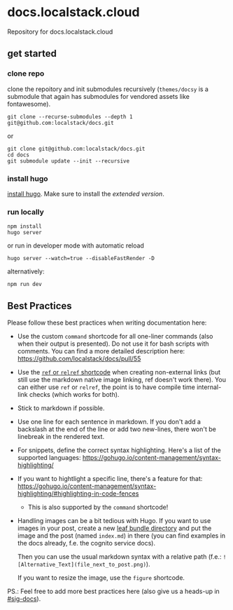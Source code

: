 docs.localstack.cloud
=====================

Repository for docs.localstack.cloud


get started
-----------

### clone repo

clone the repoitory and init submodules recursively (`themes/docsy` is a submodule that again has submodules for vendored assets like fontawesome).

    git clone --recurse-submodules --depth 1 git@github.com:localstack/docs.git

or

    git clone git@github.com:localstack/docs.git
    cd docs
    git submodule update --init --recursive

### install hugo

[install hugo](https://gohugo.io/getting-started/installing). Make sure to install the _extended version_.


### run locally

    npm install
    hugo server

or run in developer mode with automatic reload

    hugo server --watch=true --disableFastRender -D

alternatively:

    npm run dev



## Best Practices

Please follow these best practices when writing documentation here:
- Use the custom `command` shortcode for all one-liner commands (also when their output is presented). Do not use it for bash scripts with comments. You can find a more detailed description here: https://github.com/localstack/docs/pull/55
- Use the [`ref` or `relref` shortcode](https://gohugo.io/content-management/cross-references/#use-ref-and-relref) when creating non-external links (but still use the markdown native image linking, ref doesn't work there).
  You can either use `ref` or `relref`, the point is to have compile time internal-link checks (which works for both).
- Stick to markdown if possible.
- Use one line for each sentence in markdown.
  If you don't add a backslash at the end of the line or add two new-lines, there won't be linebreak in the rendered text.
- For snippets, define the correct syntax highlighting.
  Here's a list of the supported languages:
  https://gohugo.io/content-management/syntax-highlighting/
- If you want to hightlight a specific line, there's a feature for that: https://gohugo.io/content-management/syntax-highlighting/#highlighting-in-code-fences
  - This is also supported by the `command` shortcode!
- Handling images can be a bit tedious with Hugo.
  If you want to use images in your post, create a new [leaf bundle directory](https://github.com/gohugoio/hugo/issues/1240) and put the image and the post (named `index.md`) in there (you can find examples in the docs already, f.e. the cognito service docs).

  Then you can use the usual markdown syntax with a relative path (f.e.:
  `![Alternative_Text](file_next_to_post.png)`).

  If you want to resize the image, use the `figure` shortcode.

PS.: Feel free to add more best practices here (also give us a heads-up in [#sig-docs](https://localstack-cloud.slack.com/archives/C02FZH6UB2A)).
